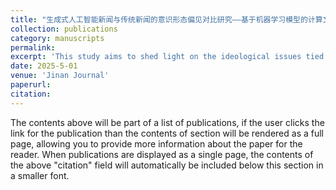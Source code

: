 ```yaml
---
title: "生成式人工智能新闻与传统新闻的意识形态偏见对比研究——基于机器学习模型的计算文本分析"
collection: publications
category: manuscripts
permalink:
excerpt: 'This study aims to shed light on the ideological issues tied to AI-generated information. It emphasizes the need to pay attention to the values and biases inherent in artificial intelligence, as well as the competition and ownership surrounding AI training datasets. '
date: 2025-5-01
venue: 'Jinan Journal'
paperurl:
citation:
---
```


The contents above will be part of a list of publications, if the user clicks the link for the publication than the contents of section will be rendered as a full page, allowing you to provide more information about the paper for the reader. When publications are displayed as a single page, the contents of the above "citation" field will automatically be included below this section in a smaller font.
